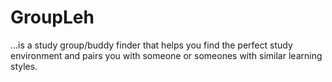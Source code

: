 # GroupLeh
...is a study group/buddy finder that helps you find the perfect study environment and pairs you with someone or someones with similar learning styles.
